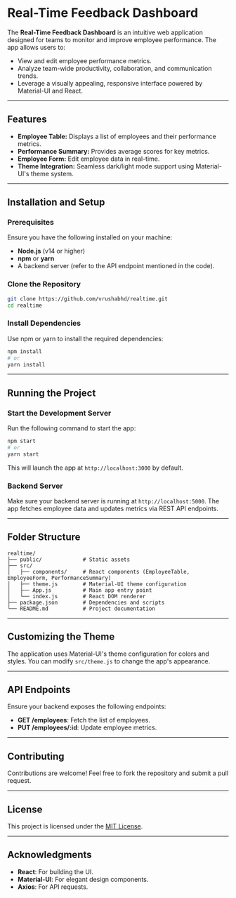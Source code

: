 # Real-Time Feedback Dashboard

The **Real-Time Feedback Dashboard** is an intuitive web application designed for teams to monitor and improve employee performance. The app allows users to:

- View and edit employee performance metrics.
- Analyze team-wide productivity, collaboration, and communication trends.
- Leverage a visually appealing, responsive interface powered by Material-UI and React.

---

## Features

- **Employee Table:** Displays a list of employees and their performance metrics.
- **Performance Summary:** Provides average scores for key metrics.
- **Employee Form:** Edit employee data in real-time.
- **Theme Integration:** Seamless dark/light mode support using Material-UI's theme system.

---

## Installation and Setup

### Prerequisites

Ensure you have the following installed on your machine:

- **Node.js** (v14 or higher)
- **npm** or **yarn**
- A backend server (refer to the API endpoint mentioned in the code).

### Clone the Repository

```bash
git clone https://github.com/vrushabhd/realtime.git
cd realtime
```

### Install Dependencies

Use npm or yarn to install the required dependencies:

```bash
npm install
# or
yarn install
```

---

## Running the Project

### Start the Development Server

Run the following command to start the app:

```bash
npm start
# or
yarn start
```

This will launch the app at `http://localhost:3000` by default.

### Backend Server

Make sure your backend server is running at `http://localhost:5000`. The app fetches employee data and updates metrics via REST API endpoints.

---

## Folder Structure

```
realtime/
├── public/             # Static assets
├── src/
│   ├── components/     # React components (EmployeeTable, EmployeeForm, PerformanceSummary)
│   ├── theme.js        # Material-UI theme configuration
│   ├── App.js          # Main app entry point
│   └── index.js        # React DOM renderer
├── package.json        # Dependencies and scripts
└── README.md           # Project documentation
```

---

## Customizing the Theme

The application uses Material-UI's theme configuration for colors and styles. You can modify `src/theme.js` to change the app's appearance.

---

## API Endpoints

Ensure your backend exposes the following endpoints:

- **GET /employees**: Fetch the list of employees.
- **PUT /employees/:id**: Update employee metrics.

---

## Contributing

Contributions are welcome! Feel free to fork the repository and submit a pull request.

---

## License

This project is licensed under the [MIT License](LICENSE).

---

## Acknowledgments

- **React**: For building the UI.
- **Material-UI**: For elegant design components.
- **Axios**: For API requests.

